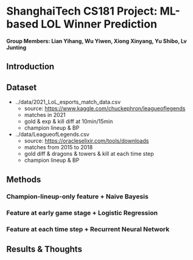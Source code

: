 # ShanghaiTech CS181 Project: ML-based LOL Winner Prediction
**Group Members: Lian Yihang, Wu Yiwen, Xiong Xinyang, Yu Shibo, Lv Junting** 

## Introduction

## Dataset
- ../data/2021_LoL_esports_match_data.csv
  - source: https://www.kaggle.com/chuckephron/leagueoflegends
  - matches in 2021
  - gold & exp & kill diff at 10min/15min
  - champion lineup & BP
- ../data/LeagueofLegends.csv
  - source: https://oracleselixir.com/tools/downloads
  - matches from 2015 to 2018
  - gold diff & dragons & towers & kill at each time step
  - champion lineup & BP
  
  
## Methods

### Champion-lineup-only feature + Naive Bayesis

### Feature at early game stage + Logistic Regression

### Feature at each time step + Recurrent Neural Network

## Results & Thoughts
